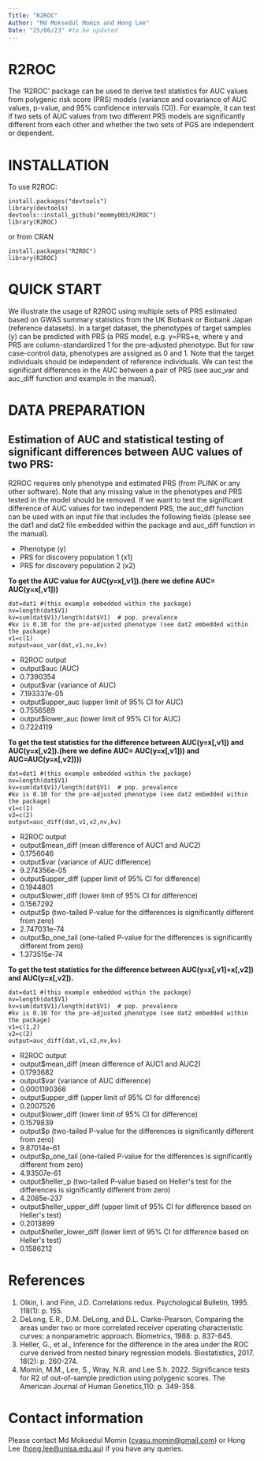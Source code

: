 ```yaml
---
Title: "R2ROC"
Author: "Md Moksedul Momin and Hong Lee"
Date: "25/06/23" #to be updated
---
```


# R2ROC
The ‘R2ROC’ package can be used to derive test statistics for AUC values from polygenic risk score (PRS) models (variance and covariance of AUC values, p-value, and 95% confidence intervals (CI)). For example, it can test if two sets of AUC values from two different PRS models are significantly different from each other and whether the two sets of PGS are independent or dependent. 

# INSTALLATION
To use R2ROC:
```
install.packages("devtools")
library(devtools)
devtools::install_github("mommy003/R2ROC")
library(R2ROC)
```
 or from CRAN
```
install.packages("R2ROC") 
library(R2ROC)
```
# QUICK START
We illustrate the usage of R2ROC using multiple sets of PRS estimated based on GWAS summary statistics from the UK Biobank or Biobank Japan (reference datasets). In a target dataset, the phenotypes of target samples (y) can be predicted with PRS (a PRS model, e.g. y=PRS+e, where y and PRS are column-standardized 1 for the pre-adjusted phenotype. But for raw case-control data, phenotypes are assigned as 0 and 1. Note that the target individuals should be independent of reference individuals. We can test the significant differences in the AUC between a pair of PRS (see auc_var and auc_diff function and example in the manual).

# DATA PREPARATION
## Estimation of AUC and statistical testing of significant differences between AUC values of two PRS:
R2ROC requires only phenotype and estimated PRS (from PLINK or any other software). Note that any missing value in the phenotypes and PRS tested in the model should be removed. If we want to test the significant difference of AUC values for two independent PRS, the auc_diff function can be used with an input file that includes the following fields (please see the dat1 and dat2 file embedded within the package and auc_diff function in the manual).
- Phenotype (y)
- PRS for discovery population 1 (x1)
- PRS for discovery population 2 (x2)

**To get the AUC value for AUC(y=x[,v1]).(here we define AUC= AUC(y=x[,v1]))**
```
dat=dat1 #(this example embedded within the package)
nv=length(dat$V1)
kv=sum(dat$V1)/length(dat$V1)  # pop. prevalence
#kv is 0.10 for the pre-adjusted phenotype (see dat2 embedded within the package) 
v1=c(1)
output=auc_var(dat,v1,nv,kv)
```
- R2ROC output
- output$auc (AUC)
- 0.7390354
- output$var (variance of AUC)
- 7.193337e-05
- output$upper_auc (upper limit of 95% CI for AUC)
- 0.7556589
- output$lower_auc (lower limit of 95% CI for AUC)
- 0.7224119
  
**To get the test statistics for the difference between AUC(y=x[,v1]) and AUC(y=x[,v2]).(here we define AUC= AUC(y=x[,v1])) and AUC=AUC(y=x[,v2])))**
```
dat=dat1 #(this example embedded within the package)
nv=length(dat$V1)
kv=sum(dat$V1)/length(dat$V1)  # pop. prevalence
#kv is 0.10 for the pre-adjusted phenotype (see dat2 embedded within the package) 
v1=c(1)
v2=c(2)
output=auc_diff(dat,v1,v2,nv,kv)
```
- R2ROC output
- output$mean_diff (mean difference of AUC1 and AUC2)
- 0.1756046
- output$var (variance of AUC difference)
- 9.274356e-05
- output$upper_diff (upper limit of 95% CI for difference)
- 0.1944801
- output$lower_diff (lower limit of 95% CI for difference)
- 0.1567292
- output$p (two-tailed P-value for the differences is significantly different from zero)
- 2.747031e-74
- output$p_one_tail (one-tailed P-value for the differences is significantly different from zero)
- 1.373515e-74

**To get the test statistics for the difference between AUC(y=x[,v1]+x[,v2]) and AUC(y=x[,v2]).**
```
dat=dat1 #(this example embedded within the package)
nv=length(dat$V1)
kv=sum(dat$V1)/length(dat$V1)  # pop. prevalence
#kv is 0.10 for the pre-adjusted phenotype (see dat2 embedded within the package)  
v1=c(1,2)
v2=c(2)
output=auc_diff(dat,v1,v2,nv,kv)
```
- R2ROC output
- output$mean_diff (mean difference of AUC1 and AUC2)
- 0.1793682
- output$var (variance of AUC difference)
- 0.0001190366
- output$upper_diff (upper limit of 95% CI for difference)
- 0.2007526
- output$lower_diff (lower limit of 95% CI for difference)
- 0.1579839
- output$p (two-tailed P-value for the differences is significantly different from zero)
- 9.87014e-61
- output$p_one_tail (one-tailed P-value for the differences is significantly different from zero)
- 4.93507e-61
- output$heller_p (two-tailed P-value based on Heller's test for the differences is significantly different from zero)
- 4.2085e-237
- output$heller_upper_diff (upper limit of 95% CI for difference based on Heller's test)
- 0.2013899
- output$heller_lower_diff (lower limit of 95% CI for difference based on Heller's test)
- 0.1586212

# References
1. Olkin, I. and  Finn, J.D. Correlations redux. Psychological Bulletin, 1995. 118(1): p. 155.
2. DeLong, E.R., D.M. DeLong, and D.L. Clarke-Pearson, Comparing the areas under two or more correlated receiver operating characteristic curves: a nonparametric approach. Biometrics, 1988: p. 837-845.
3. Heller, G., et al., Inference for the difference in the area under the ROC curve derived from nested binary regression models. Biostatistics, 2017. 18(2): p. 260-274.
4. Momin, M.M., Lee, S., Wray, N.R. and Lee S.h. 2022. Significance tests for R2 of out-of-sample prediction using polygenic scores. The American Journal of Human Genetics,110: p. 349-358. 

# Contact information
Please contact Md Moksedul Momin (cvasu.momin@gmail.com) or Hong Lee (hong.lee@unisa.edu.au) if you have any queries.
